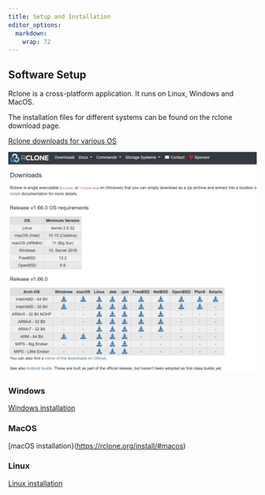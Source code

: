 ```yaml
---
title: Setup and Installation
editor_options: 
  markdown: 
    wrap: 72
---
```


## Software Setup

Rclone is a cross-platform application. It runs on Linux, Windows and
MacOS. 

The installation files for different systems can be found on the
rclone download page. 

[Rclone downloads for various OS](https://rclone.org/downloads/) 

![Rclone downloads for various OS](rclone-download.jpg)

### Windows

[Windows installation](https://rclone.org/install/#windows)

### MacOS

[macOS installation}(<https://rclone.org/install/#macos>)

### Linux

[Linux installation](https://rclone.org/install/#linux)
